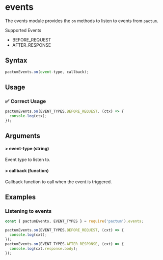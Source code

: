# events

The events module provides the `on` methods to listen to events from `pactum`.

Supported Events

- BEFORE_REQUEST
- AFTER_RESPONSE

## Syntax

```js
pactumEvents.on(event-type, callback);
```


## Usage

### ✅  Correct Usage

```js
pactumEvents.on(EVENT_TYPES.BEFORE_REQUEST, (ctx) => {
  console.log(ctx);
});
```

## Arguments

#### > event-type (string)

Event type to listen to.

#### > callback (function)

Callback function to call when the event is triggered.

## Examples

### Listening to events

```js
const { pactumEvents, EVENT_TYPES } = require('pactum').events;

pactumEvents.on(EVENT_TYPES.BEFORE_REQUEST, (cxt) => {
  console.log(cxt);
});
pactumEvents.on(EVENT_TYPES.AFTER_RESPONSE, (cxt) => {
  console.log(cxt.response.body);
});
```